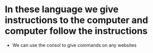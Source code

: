 # In these language we give instructions to the computer and computer follow the instructions 
* We can use the consol to give commands on any websites
